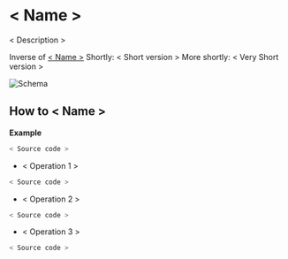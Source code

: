 # < Name >
< Description >

Inverse of [< Name >](< Link >)
Shortly: < Short version >
More shortly: < Very Short version >

![Schema](./image.png)
 
## How to < Name >
 **Example**
 ```python
 < Source code >   
 ```
 
 * < Operation 1 >
 ```python    
 < Source code >
 ```

 * < Operation 2 >
 ```python    
 < Source code >
 ```
 
  * < Operation 3 >
 ```python    
 < Source code >
 ```